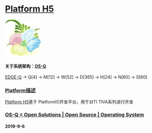 ﻿# [Platform H5](https://github.com/OS-Q/H5)
[![sites](OS-Q/OS-Q.png)](http://www.OS-Q.com)
#### 关于系统架构：[OS-Q](https://github.com/OS-Q/OS-Q)
[EDGE-Q](https://github.com/OS-Q/EDGE-Q) -> Q[4] -> M[12] -> W[52] -> D[365] -> H[24] -> N[60] -> S[60]
### [Platform描述](https://github.com/OS-Q/H5/wiki) 

[Platform H5](https://github.com/OS-Q/H5)基于 PlatformIO开发平台，用于对TI TIVA系列进行开发

### [OS-Q = Open Solutions | Open Source |  Operating System ](http://www.OS-Q.com/H5)
####  2019-9-6
